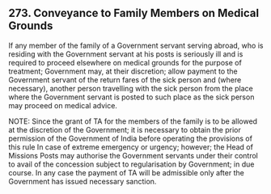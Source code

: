 ## 273. Conveyance to Family Members on Medical Grounds

If any member of the family of a Government servant serving abroad, who is residing with the Government servant at his posts is seriously ill and is required to proceed elsewhere on medical grounds for the purpose of treatment; Government may, at their discretion; allow payment to the Government servant of the return fares of the sick person and (where necessary), another person travelling with the sick person from the place where the Government servant is posted to such place as the sick person may proceed on medical advice.

NOTE: Since the grant of TA for the members of the family is to be allowed at the discretion of the Government; it is necessary to obtain the prior permission of the Government of India before operating the provisions of this rule In case of extreme emergency or urgency; however; the Head of Missions Posts may authorise the Government servants under their control to avail of the concession subject to regularisation by Government; in due course. In any case the payment of TA will be admissible only after the Government has issued necessary sanction.
